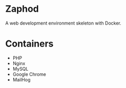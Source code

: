 # Zaphod
A web development environment skeleton with Docker.

# Containers
- PHP
- Nginx
- MySQL
- Google Chrome
- MailHog